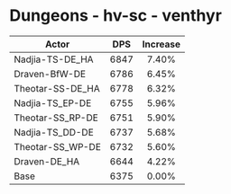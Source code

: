 # Dungeons - hv-sc - venthyr
| Actor | DPS | Increase |
|---|:---:|:---:|
|Nadjia-TS-DE_HA|6847|7.40%|
|Draven-BfW-DE|6786|6.45%|
|Theotar-SS-DE_HA|6778|6.32%|
|Nadjia-TS_EP-DE|6755|5.96%|
|Theotar-SS_RP-DE|6751|5.90%|
|Nadjia-TS_DD-DE|6737|5.68%|
|Theotar-SS_WP-DE|6732|5.60%|
|Draven-DE_HA|6644|4.22%|
|Base|6375|0.00%|
